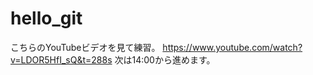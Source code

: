 # hello_git

こちらのYouTubeビデオを見て練習。
https://www.youtube.com/watch?v=LDOR5HfI_sQ&t=288s
次は14:00から進めます。
